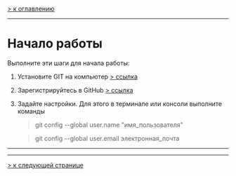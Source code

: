 [> к оглавлению](/readme.md)

___

# Начало работы

Выполните эти шаги для начала работы:

1. Установите GIT на компьютер [> ссылка](https://git-scm.com/downloads)

2. Зарегистрируйтесь в GitHub [> ссылка](https://github.com)

3. Задайте настройки. Для этого в терминале или консоли выполните команды

    > git config --global user.name "имя_пользователя"

    > git config --global user.email электронная_почта

___
___

[> к следующей странице](/creature.md)
